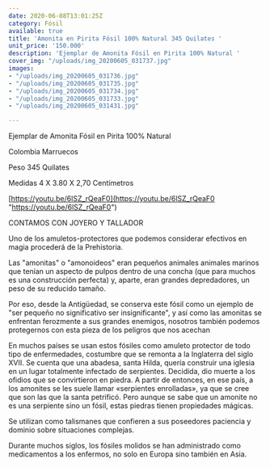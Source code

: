 ```yaml
---
date: 2020-06-08T13:01:25Z
category: Fósil
available: true
title: 'Amonita en Pirita Fósil 100% Natural 345 Quilates '
unit_price: '150.000'
description: 'Ejemplar de Amonita Fósil en Pirita 100% Natural '
cover_img: "/uploads/img_20200605_031737.jpg"
images:
- "/uploads/img_20200605_031736.jpg"
- "/uploads/img_20200605_031735.jpg"
- "/uploads/img_20200605_031734.jpg"
- "/uploads/img_20200605_031733.jpg"
- "/uploads/img_20200605_031431.jpg"

---
```

Ejemplar de Amonita Fósil en Pirita 100% Natural 

Colombia Marruecos 

Peso 345 Quilates 

Medidas 4 X 3.80 X 2,70 Centímetros 

[https://youtu.be/6lSZ_rQeaF0](https://youtu.be/6lSZ_rQeaF0 "https://youtu.be/6lSZ_rQeaF0")

CONTAMOS CON JOYERO Y TALLADOR 

Uno de los amuletos-protectores que podemos considerar efectivos en magia procederá de la Prehistoria.

Las "amonitas" o "amonoideos" eran pequeños animales animales marinos que tenían un aspecto de pulpos dentro de una concha (que para muchos es una construcción perfecta) y, aparte, eran grandes depredadores, un peso de su reducido tamaño.

Por eso, desde la Antigüedad, se conserva este fósil como un ejemplo de "ser pequeño no significativo ser insignificante", y así como las amonitas se enfrentan ferozmente a sus grandes enemigos, nosotros también podemos protegernos con esta pieza de los peligros que nos acechan

En muchos países se usan estos fósiles como amuleto protector de todo tipo de enfermedades, costumbre que se remonta a la Inglaterra del siglo XVII. Se cuenta que una abadesa, santa Hilda, quería construir una iglesia en un lugar totalmente infectado de serpientes. Decidida, dio muerte a los ofidios que se convirtieron en piedra. A partir de entonces, en ese país, a los amonites se les suele llamar «serpientes enrolladas», ya que se cree que son las que la santa petrificó. Pero aunque se sabe que un amonite no es una serpiente sino un fósil, estas piedras tienen propiedades mágicas.

Se utilizan como talismanes que confieren a sus poseedores paciencia y dominio sobre situaciones complejas.

Durante muchos siglos, los fósiles molidos se han administrado como medicamentos a los enfermos, no solo en Europa sino también en Asia.